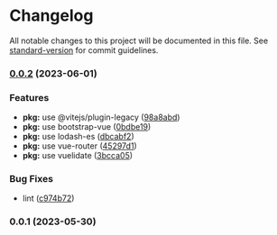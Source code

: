 # Changelog

All notable changes to this project will be documented in this file. See [standard-version](https://github.com/conventional-changelog/standard-version) for commit guidelines.

### [0.0.2](https://github.com/lin-yen/reservation/compare/v0.0.1...v0.0.2) (2023-06-01)


### Features

* **pkg:** use @vitejs/plugin-legacy ([98a8abd](https://github.com/lin-yen/reservation/commit/98a8abd5ee9b7e427792e56696b8f6a13c282f1e))
* **pkg:** use bootstrap-vue ([0bdbe19](https://github.com/lin-yen/reservation/commit/0bdbe1924bd4d9165aa84d3cf174df646eecc944))
* **pkg:** use lodash-es ([dbcabf2](https://github.com/lin-yen/reservation/commit/dbcabf299ba522e3940d373dc8ea59ca6c67fccb))
* **pkg:** use vue-router ([45297d1](https://github.com/lin-yen/reservation/commit/45297d1990b34cad320ef2195292f03a6494b4c3))
* **pkg:** use vuelidate ([3bcca05](https://github.com/lin-yen/reservation/commit/3bcca0555bbaa36e67d396da0e6cfebcebdf68b6))


### Bug Fixes

* lint ([c974b72](https://github.com/lin-yen/reservation/commit/c974b7265fda087de2ae67dd068f1e5f8fd31116))

### 0.0.1 (2023-05-30)
